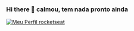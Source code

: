 ### Hi there 👋 calmou, tem nada pronto ainda


[![Meu Perfil rocketseat](https://img.shields.io/badge/-Rocketseat-blue)](https://app.rocketseat.com.br/me/charles-mendes-05779)
<!--
**charlesYS/charlesYS** is a ✨ _special_ ✨ repository because its `README.md` (this file) appears on your GitHub profile.

Here are some ideas to get you started:

- 🔭 I’m currently working on ...
- 🌱 I’m currently learning ...
- 👯 I’m looking to collaborate on ...
- 🤔 I’m looking for help with ...
- 💬 Ask me about ...
- 📫 How to reach me: ...
- 😄 Pronouns: ...
- ⚡ Fun fact: ...
-->
